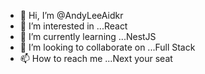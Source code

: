 - 👋 Hi, I’m @AndyLeeAidkr
- 👀 I’m interested in ...React
- 🌱 I’m currently learning ...NestJS
- 💞️ I’m looking to collaborate on ...Full Stack
- 📫 How to reach me ...Next your seat

<!---
AndyLeeAidkr/AndyLeeAidkr is a ✨ special ✨ repository because its `README.md` (this file) appears on your GitHub profile.
You can click the Preview link to take a look at your changes.
--->

